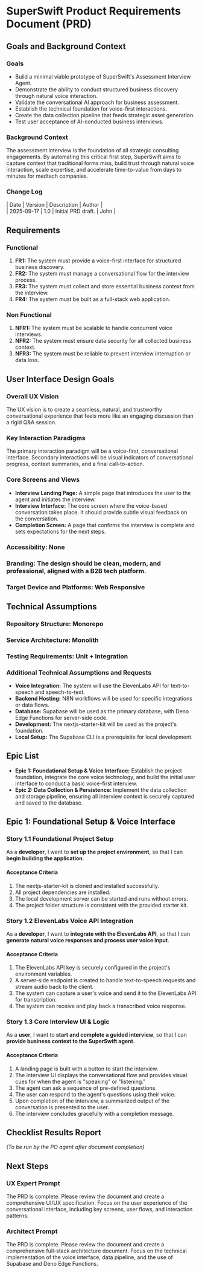 # **SuperSwift Product Requirements Document (PRD)**

## **Goals and Background Context**

### **Goals**

* Build a minimal viable prototype of SuperSwift's Assessment Interview Agent.  
* Demonstrate the ability to conduct structured business discovery through natural voice interaction.  
* Validate the conversational AI approach for business assessment.  
* Establish the technical foundation for voice-first interactions.  
* Create the data collection pipeline that feeds strategic asset generation.  
* Test user acceptance of AI-conducted business interviews.

### **Background Context**

The assessment interview is the foundation of all strategic consulting engagements. By automating this critical first step, SuperSwift aims to capture context that traditional forms miss, build trust through natural voice interaction, scale expertise, and accelerate time-to-value from days to minutes for medtech companies.

### **Change Log**

| Date | Version | Description | Author |  
| 2025-09-17 | 1.0 | Initial PRD draft. | John |

## **Requirements**

### **Functional**

1. **FR1:** The system must provide a voice-first interface for structured business discovery.  
2. **FR2:** The system must manage a conversational flow for the interview process.  
3. **FR3:** The system must collect and store essential business context from the interview.  
4. **FR4:** The system must be built as a full-stack web application.

### **Non Functional**

1. **NFR1:** The system must be scalable to handle concurrent voice interviews.  
2. **NFR2:** The system must ensure data security for all collected business context.  
3. **NFR3:** The system must be reliable to prevent interview interruption or data loss.

## **User Interface Design Goals**

### **Overall UX Vision**

The UX vision is to create a seamless, natural, and trustworthy conversational experience that feels more like an engaging discussion than a rigid Q\&A session.

### **Key Interaction Paradigms**

The primary interaction paradigm will be a voice-first, conversational interface. Secondary interactions will be visual indicators of conversational progress, context summaries, and a final call-to-action.

### **Core Screens and Views**

* **Interview Landing Page:** A simple page that introduces the user to the agent and initiates the interview.  
* **Interview Interface:** The core screen where the voice-based conversation takes place. It should provide subtle visual feedback on the conversation.  
* **Completion Screen:** A page that confirms the interview is complete and sets expectations for the next steps.

### **Accessibility: None**

### **Branding: The design should be clean, modern, and professional, aligned with a B2B tech platform.**

### **Target Device and Platforms: Web Responsive**

## **Technical Assumptions**

### **Repository Structure: Monorepo**

### **Service Architecture: Monolith**

### **Testing Requirements: Unit \+ Integration**

### **Additional Technical Assumptions and Requests**

* **Voice Integration:** The system will use the ElevenLabs API for text-to-speech and speech-to-text.  
* **Backend Hosting:** N8N workflows will be used for specific integrations or data flows.  
* **Database:** Supabase will be used as the primary database, with Deno Edge Functions for server-side code.  
* **Development:** The nextjs-starter-kit will be used as the project's foundation.  
* **Local Setup:** The Supabase CLI is a prerequisite for local development.

## **Epic List**

* **Epic 1: Foundational Setup & Voice Interface:** Establish the project foundation, integrate the core voice technology, and build the initial user interface to conduct a basic voice-first interview.  
* **Epic 2: Data Collection & Persistence:** Implement the data collection and storage pipeline, ensuring all interview context is securely captured and saved to the database.

## **Epic 1: Foundational Setup & Voice Interface**

### **Story 1.1 Foundational Project Setup**

As a **developer**, I want to **set up the project environment**, so that I can **begin building the application**.

#### **Acceptance Criteria**

1. The nextjs-starter-kit is cloned and installed successfully.  
2. All project dependencies are installed.  
3. The local development server can be started and runs without errors.  
4. The project folder structure is consistent with the provided starter kit.

### **Story 1.2 ElevenLabs Voice API Integration**

As a **developer**, I want to **integrate with the ElevenLabs API**, so that I can **generate natural voice responses and process user voice input**.

#### **Acceptance Criteria**

1. The ElevenLabs API key is securely configured in the project's environment variables.  
2. A server-side endpoint is created to handle text-to-speech requests and stream audio back to the client.  
3. The system can capture a user's voice and send it to the ElevenLabs API for transcription.  
4. The system can receive and play back a transcribed voice response.

### **Story 1.3 Core Interview UI & Logic**

As a **user**, I want to **start and complete a guided interview**, so that I can **provide business context to the SuperSwift agent**.

#### **Acceptance Criteria**

1. A landing page is built with a button to start the interview.  
2. The interview UI displays the conversational flow and provides visual cues for when the agent is "speaking" or "listening."  
3. The agent can ask a sequence of pre-defined questions.  
4. The user can respond to the agent's questions using their voice.  
5. Upon completion of the interview, a summarized output of the conversation is presented to the user.  
6. The interview concludes gracefully with a completion message.

## **Checklist Results Report**

*(To be run by the PO agent after document completion)*

## **Next Steps**

### **UX Expert Prompt**

The PRD is complete. Please review the document and create a comprehensive UI/UX specification. Focus on the user experience of the conversational interface, including key screens, user flows, and interaction patterns.

### **Architect Prompt**

The PRD is complete. Please review the document and create a comprehensive full-stack architecture document. Focus on the technical implementation of the voice interface, data pipeline, and the use of Supabase and Deno Edge Functions.